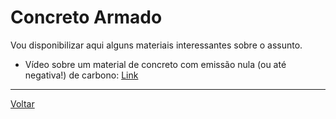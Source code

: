 # Concreto Armado

Vou disponibilizar aqui alguns materiais interessantes sobre o assunto.

* Vídeo sobre um material de concreto com emissão nula (ou até negativa!) de carbono: [Link](https://www.youtube.com/watch?v=czLeGETRMAA)

---

[Voltar](https://victor0machado.github.io/)
